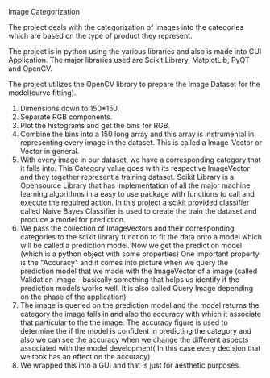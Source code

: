 Image Categorization

The project deals with the categorization of images into the categories which are based on the type of 
product they represent.

The project is in python using the various libraries and also is made into GUI Application. The 
major libraries used are Scikit Library, MatplotLib, PyQT and OpenCV.

The project utilizes the OpenCV library to prepare the Image Dataset for the model(curve fitting).

1. Dimensions down to 150*150.
2. Separate RGB components.
3. Plot the histograms and get the bins for RGB.
4. Combine the bins into a 150 long array and this array is instrumental in representing every image in the dataset. This is called a Image-Vector or Vector in general.
5. With every image in our dataset, we have a corresponding category that it falls into. This Category value goes with its respective ImageVector and they together represent a training dataset.
      Scikit Library is a Opensource Library that has implementation of all the major machine learning algorithms in a easy to use package with functions to call and execute the required action.
      In this project a scikit provided classifier called Naive Bayes Classifier is used to create the train the dataset and produce a model for prediction.
6. We pass the collection of ImageVectors and their corresponding categories to the scikit library function to fit the data onto a model which will be called a prediction model.
      Now we get the prediction model (which is a python object with some properties) 
      One important property is the "Accuracy" and it comes into picture when we query the prediction model that we made with the ImageVector of a image (called Validation Image - basically something that helps us identify if the prediction models works well. It is also called Query Image depending on the phase of the application)
7. The image is queried on the prediction model and the model returns the category the image falls in and also the accuracy with which it associate that particular to the the image.
      The accuracy figure is used to determine the if the model is confident in predicting the category and also we can see the accuracy when we change the different aspects associated with the model development( In this case every decision that we took has an effect on the accuracy)
8. We wrapped this into a GUI and that is just for aesthetic purposes.
